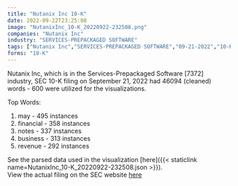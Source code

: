 ```yaml
---
title: "Nutanix Inc 10-K"
date: 2022-09-22T23:25:08
image: "NutanixInc_10-K_20220922-232508.png"
companies: "Nutanix Inc"
industry: "SERVICES-PREPACKAGED SOFTWARE"
tags: ["Nutanix Inc","SERVICES-PREPACKAGED SOFTWARE","09-21-2022","10-K"]
forms: "10-K"
---
```

Nutanix Inc, which is in the Services-Prepackaged Software [7372] industry, SEC 10-K filing on September 21, 2022 had 46094 (cleaned) words - 600 were utilized for the visualizations.

Top Words:
1. may - 495 instances
2. financial - 358 instances
3. notes - 337 instances
4. business - 313 instances
5. revenue - 292 instances


See the parsed data used in the visualization [here]({{< staticlink name=NutanixInc_10-K_20220922-232508.json >}}).  
View the actual filing on the SEC website [here](https://www.sec.gov/Archives/edgar/data/1618732/0000950170-22-018732.txt)
